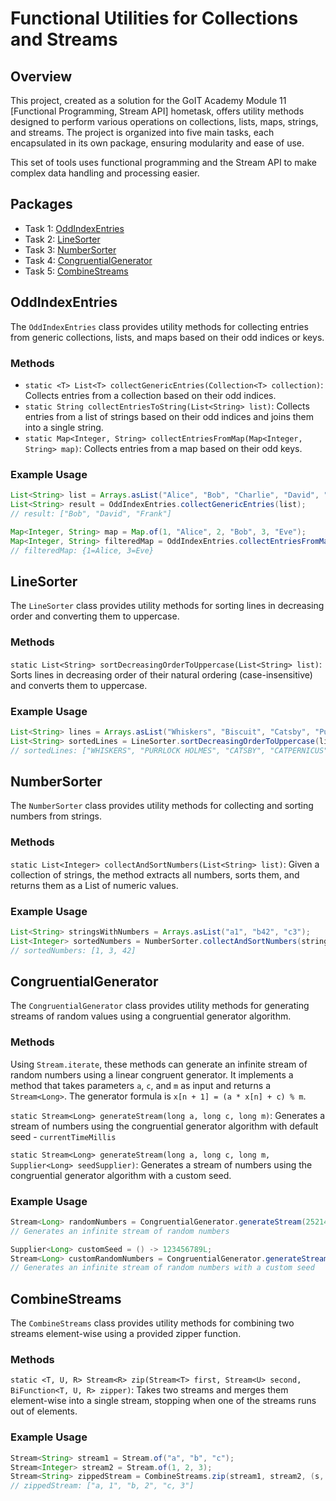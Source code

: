 # Functional Utilities for Collections and Streams
## Overview

This project, created as a solution for the GoIT Academy Module 11 [Functional Programming, Stream API] hometask, offers utility methods designed to perform various operations on collections, lists, maps, strings, and streams. The project is organized into five main tasks, each encapsulated in its own package, ensuring modularity and ease of use.

This set of tools uses functional programming and the Stream API to make complex data handling and processing easier.

## Packages

- Task 1: [OddIndexEntries](#oddindexentries)
- Task 2: [LineSorter](#linesorter)
- Task 3: [NumberSorter](#numbersorter)
- Task 4: [CongruentialGenerator](#congruentialgenerator)
- Task 5: [CombineStreams](#combinestreams)

## OddIndexEntries

The `OddIndexEntries` class provides utility methods for collecting entries from generic collections, lists, and maps based on their odd indices or keys.

### Methods

- `static <T> List<T> collectGenericEntries(Collection<T> collection)`: Collects entries from a collection based on their odd indices.
- `static String collectEntriesToString(List<String> list)`: Collects entries from a list of strings based on their odd indices and joins them into a single string.
- `static Map<Integer, String> collectEntriesFromMap(Map<Integer, String> map)`: Collects entries from a map based on their odd keys.

### Example Usage

```java
List<String> list = Arrays.asList("Alice", "Bob", "Charlie", "David", "Eve", "Frank");
List<String> result = OddIndexEntries.collectGenericEntries(list);
// result: ["Bob", "David", "Frank"]

Map<Integer, String> map = Map.of(1, "Alice", 2, "Bob", 3, "Eve");
Map<Integer, String> filteredMap = OddIndexEntries.collectEntriesFromMap(map);
// filteredMap: {1=Alice, 3=Eve}
```
## LineSorter

The `LineSorter` class provides utility methods for sorting lines in decreasing order and converting them to uppercase.

### Methods
`static List<String> sortDecreasingOrderToUppercase(List<String> list)`: Sorts lines in decreasing order of their natural ordering (case-insensitive) and converts them to uppercase.

### Example Usage

```Java
List<String> lines = Arrays.asList("Whiskers", "Biscuit", "Catsby", "Purrlock Holmes", "Catpernicus");
List<String> sortedLines = LineSorter.sortDecreasingOrderToUppercase(lines);
// sortedLines: ["WHISKERS", "PURRLOCK HOLMES", "CATSBY", "CATPERNICUS", "BISCUIT"]
```
## NumberSorter

The `NumberSorter` class provides utility methods for collecting and sorting numbers from strings.

### Methods

`static List<Integer> collectAndSortNumbers(List<String> list)`: Given a collection of strings, the method extracts all numbers, sorts them, and returns them as a List of numeric values.

### Example Usage

```Java
List<String> stringsWithNumbers = Arrays.asList("a1", "b42", "c3");
List<Integer> sortedNumbers = NumberSorter.collectAndSortNumbers(stringsWithNumbers);
// sortedNumbers: [1, 3, 42]
```

## CongruentialGenerator

The `CongruentialGenerator` class provides utility methods for generating streams of random values using a congruential generator algorithm.

### Methods

Using `Stream.iterate`, these methods can generate an infinite stream of random numbers using a linear congruent generator. It implements a method that takes parameters `a`, `c`, and `m` as input and returns a `Stream<Long>`. The generator formula is `x[n + 1] = (a * x[n] + c) % m`.

`static Stream<Long> generateStream(long a, long c, long m)`: Generates a stream of numbers using the congruential generator algorithm with default seed - `currentTimeMillis`

`static Stream<Long> generateStream(long a, long c, long m, Supplier<Long> seedSupplier)`: Generates a stream of numbers using the congruential generator algorithm with a custom seed.
### Example Usage

```Java
Stream<Long> randomNumbers = CongruentialGenerator.generateStream(25214903917L, 11, (1L << 48));
// Generates an infinite stream of random numbers

Supplier<Long> customSeed = () -> 123456789L;
Stream<Long> customRandomNumbers = CongruentialGenerator.generateStream(customSeed, 25214903917L, 11, (1L << 48));
// Generates an infinite stream of random numbers with a custom seed
```

## CombineStreams

The `CombineStreams` class provides utility methods for combining two streams element-wise using a provided zipper function.

### Methods

`static <T, U, R> Stream<R> zip(Stream<T> first, Stream<U> second, BiFunction<T, U, R> zipper)`: Takes two streams and merges them element-wise into a single stream, stopping when one of the streams runs out of elements.


### Example Usage

```Java
Stream<String> stream1 = Stream.of("a", "b", "c");
Stream<Integer> stream2 = Stream.of(1, 2, 3);
Stream<String> zippedStream = CombineStreams.zip(stream1, stream2, (s, i) -> s + i);
// zippedStream: ["a, 1", "b, 2", "c, 3"]
```